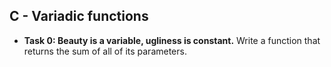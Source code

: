 ## C - Variadic functions

- **Task 0: Beauty is a variable, ugliness is constant.** Write a function that returns the sum of all of its parameters.
